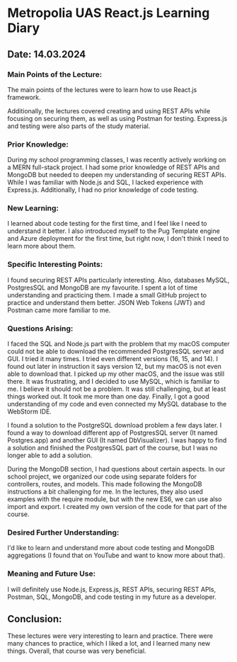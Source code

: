 # Metropolia UAS React.js Learning Diary

## Date: 14.03.2024

### Main Points of the Lecture:
The main points of the lectures were to learn how to use React.js framework. 

Additionally, the lectures covered creating and using REST APIs while focusing on securing them, as well as using Postman for testing. Express.js and testing were also parts of the study material.

### Prior Knowledge:
During my school programming classes, I was recently actively working on a MERN full-stack project. I had some prior knowledge of REST APIs and MongoDB but needed to deepen my understanding of securing REST APIs. While I was familiar with Node.js and SQL, I lacked experience with Express.js. Additionally, I had no prior knowledge of code testing.

### New Learning:
I learned about code testing for the first time, and I feel like I need to understand it better. I also introduced myself to the Pug Template engine and Azure deployment for the first time, but right now, I don't think I need to learn more about them.

### Specific Interesting Points:
I found securing REST APIs particularly interesting. Also, databases MySQL, PostgresSQL and MongoDB are my favourite. I spent a lot of time understanding and practicing them. I made a small GitHub project to practice and understand them better. JSON Web Tokens (JWT) and Postman came more familiar to me.

### Questions Arising:
I faced the SQL and Node.js part with the problem that my macOS computer could not be able to download the recommended PostgresSQL server and GUI. I tried it many times. I tried even different versions (16, 15, and 14). I found out later in instruction it says version 12, but my macOS is not even able to download that. I picked up my other macOS, and the issue was still there. It was frustrating, and I decided to use MySQL, which is familiar to me. I believe it should not be a problem. It was still challenging, but at least things worked out. It took me more than one day. Finally, I got a good understanding of my code and even connected my MySQL database to the WebStorm IDE.

I found a solution to the PostgreSQL download problem a few days later. I found a way to download different app of PostgresSQL server (It named Postgres.app) and another GUI (It named DbVisualizer). I was happy to find a solution and finished the PostgresSQL part of the course, but I was no longer able to add a solution.

During the MongoDB section, I had questions about certain aspects. In our school project, we organized our code using separate folders for controllers, routes, and models. This made following the MongoDB instructions a bit challenging for me. In the lectures, they also used examples with the require module, but with the new ES6, we can use also import and export. I created my own version of the code for that part of the course.

### Desired Further Understanding:
I'd like to learn and understand more about code testing and MongoDB aggregations (I found that on YouTube and want to know more about that).

### Meaning and Future Use:
I will definitely use Node.js, Express.js, REST APIs, securing REST APIs, Postman, SQL, MongoDB, and code testing in my future as a developer.

## Conclusion:
These lectures were very interesting to learn and practice. There were many chances to practice, which I liked a lot, and I learned many new things. Overall, that course was very beneficial.
